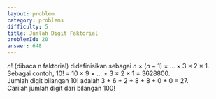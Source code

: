 ```yaml
---
layout: problem
category: problems
difficulty: 5
title: Jumlah Digit Faktorial
problemId: 20
answer: 648
---
```

*n*! (dibaca n faktorial) didefinisikan sebagai *n* × (*n* − 1) × ... × 3 × 2 × 1.<br>
Sebagai contoh, 10! = 10 × 9 × … × 3 × 2 × 1 = 3628800.<br>
Jumlah digit bilangan 10! adalah 3 + 6 + 2 + 8 + 8 + 0 + 0 = 27.<br>
Carilah jumlah digit dari bilangan 100!
